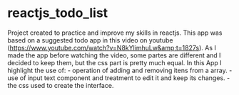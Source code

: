 # reactjs_todo_list
Project created to practice and improve my skills in reactjs. This app was based on a suggested todo app in this video on youtube (https://www.youtube.com/watch?v=N8kYlimhuLw&amp;t=1827s). As I made the app before watching the video, some partes are different and I decided to keep them, but the css part is pretty much equal. In this App I highlight the use of: - operation of adding and removing itens from a array. - use of input text component and treatment to edit it and keep its changes. - the css used to create the interface.
